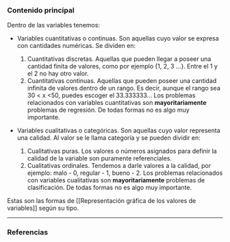 ### Contenido principal

Dentro de las variables tenemos:
- Variables cuantitativas o continuas. Son aquellas cuyo valor se expresa con cantidades numéricas. Se dividen en:
	1. Cuantitativas discretas. Aquellas que pueden llegar a poseer una cantidad finita de valores, como por ejemplo {1, 2, 3 ...}. Entre el 1 y el 2 no hay otro valor.
	2. Cuantitativas continuas. Aquellas que pueden poseer una cantidad infinita de valores dentro de un rango. Es decir, aunque el rango sea 30 < x <50, puedes escoger el 33.333333...
Los problemas relacionados con variables cuantitativas son **mayoritariamente** problemas de regresión. De todas formas no es algo muy importante.

- Variables cualitativas o categóricas. Son aquellas cuyo valor representa una calidad. Al valor se le llama categoría y se pueden dividir en:
	1. Cualitativas puras. Los valores o números asignados para definir la calidad de la variable son puramente referenciales.
	2. Cualitativas ordinales. Tendemos a darle valores a la calidad, por ejemplo: malo - 0, regular - 1, bueno - 2.
Los problemas relacionados con variables cualitativas son **mayoritariamente** problemas de clasificación. De todas formas no es algo muy importante.


Estas son las formas de [[Representación gráfica de los valores de variables]] según su tipo.

--- 
### Referencias